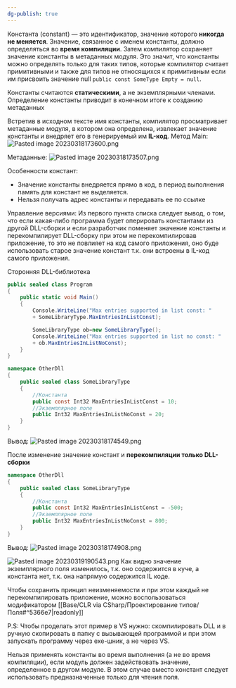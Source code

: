 ```yaml
---
dg-publish: true
---
```


Константа (constant) — это идентификатор, значение которого **никогда не меняется**. Значение, связанное с именем константы, должно определяться во **время компиляции**. Затем компилятор сохраняет значение константы в метаданных модуля. Это значит, что константы можно определять только для таких типов, которые компилятор считает примитивными и также для типов не относящихся к примитивным если им присвоить значение null `public const SomeType Empty = null`.

Константы считаются **статическими**, а не экземплярными членами. Определение константы приводит в конечном итоге к созданию метаданных

Встретив в исходном тексте имя константы, компилятор просматривает метаданные модуля, в котором она определена, извлекает значение константы и внедряет его в генерируемый им **IL-код**.
Метод Main:
![Pasted image 20230318173600.png](/img/user/Files/Image/Pasted%20image%2020230318173600.png)

Метаданные:
![Pasted image 20230318173507.png](/img/user/Files/Image/Pasted%20image%2020230318173507.png)

Особенности констант:
- Значение константы внедряется прямо в код, в период выполнения память для констант не выделяется. 
- Нельзя получать адрес константы и передавать ее по ссылке

Управление версиями:
Из первого пункта списка следует вывод, о том, что если какая-либо программа будет оперировать константами из другой DLL-сборки и если разработчик поменяет значение константы и перекомпилирует  DLL-сборку при этом не перекомпилировав приложение, то это не повлияет на код самого приложения, оно буде использовать старое значение констант т.к. они встроены в IL-код самого приложения. 

Сторонняя DLL-библиотека

```csharp
public sealed class Program
{
	public static void Main()
	{
		Console.WriteLine("Max entries supported in list const: "
		+ SomeLibraryType.MaxEntriesInListConst);

		SomeLibraryType ob=new SomeLibraryType(); 
		Console.WriteLine("Max entries supported in list no const: "
		+ ob.MaxEntriesInListNoConst);
	}
}
```

```csharp
namespace OtherDll
{
	public sealed class SomeLibraryType
	{
		//Константа
		public const Int32 MaxEntriesInListConst = 10;
		//Экземплярное поле
		public Int32 MaxEntriesInListNoConst = 20;
	}
}
```

Вывод:
![Pasted image 20230318174549.png](/img/user/Files/Image/Pasted%20image%2020230318174549.png)

После изменение значение констант и **перекомпиляции только DLL-сборки**
```csharp
namespace OtherDll
{
	public sealed class SomeLibraryType
	{
		//Константа
		public const Int32 MaxEntriesInListConst = -500;
		//Экземплярное поле
		public Int32 MaxEntriesInListNoConst = 800;
	}
}
```
Вывод:
![Pasted image 20230318174908.png](/img/user/Files/Image/Pasted%20image%2020230318174908.png)

![Pasted image 20230319190543.png](/img/user/Files/Image/Pasted%20image%2020230319190543.png)
Как видно значение экземплярного поля изменилось, т.к. оно содержится в куче, а константа нет, т.к. она напрямую содержится IL коде.

Чтобы сохранить принцип неизменяемости и при этом каждый не перекомпилировать приложение, можно воспользоваться модификатором [[Base/CLR via CSharp/Проектирование типов/Поля#^5366e7\|readonly]]

P.S: Чтобы проделать этот пример в VS нужно: скомпилировать DLL и в ручную скопировать в папку с вызывающей программой и при этом запускать программу через exe-шник, а не через VS.


Нельзя применять константы во время выполнения (а не во время компиляции), если модуль должен задействовать значение, определенное в другом модуле. В этом случае вместо констант следует использовать предназначенные только для чтения поля.